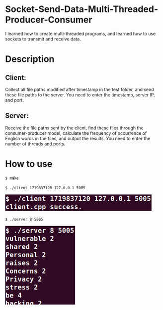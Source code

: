 # Socket-Send-Data-Multi-Threaded-Producer-Consumer
I learned how to create multi-threaded programs, and learned how to use sockets to transmit and receive data.

# Description
## Client:
Collect all file paths modified after timestamp in the test folder, and send these file paths to the server.
You need to enter the timestamp, server IP, and port.
## Server:
Receive the file paths sent by the client, find these files through the consumer-producer model, calculate the frequency of occurrence of English words in the files, and output the results.
You need to enter the number of threads and ports.

# How to use
`$ make`

`$ ./client 1719837120 127.0.0.1 5005`

![image](https://github.com/oh6400/Socket-Send-Data-Multi-Threaded-Producer-Consumer/blob/main/img/client.png)

`$ ./server 8 5005`

![image](https://github.com/oh6400/Socket-Send-Data-Multi-Threaded-Producer-Consumer/blob/main/img/server.png)
